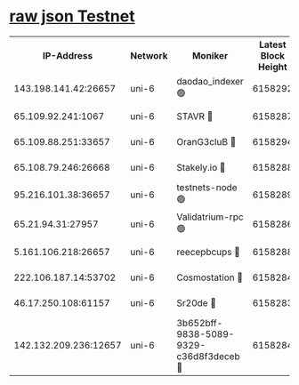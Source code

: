[raw json Testnet](https://rpc-check.junot.stavr.tech/junot/rpc-junot-result.json)
=


<table><tr><th>IP-Address</th><th>Network</th><th>Moniker</th><th>Latest Block Height</th><th>Earliest Block Height</th><th>Catching Up</th><th>Tx Index</th><th>Voting Power</th><th>Scan Time</th></tr><tr><td>143.198.141.42:26657</td><td>uni-6</td><td>daodao_indexer 🟢</td><td>6158292</td><td>1</td><td>False</td><td>off</td><td>0</td><td>2023-12-17T17:08:34.441859769UTC</td></tr><tr><td>65.109.92.241:1067</td><td>uni-6</td><td>STAVR 🔴</td><td>6158287</td><td>1138541</td><td>False</td><td>on</td><td>6047</td><td>2023-12-17T17:08:21.769350668UTC</td></tr><tr><td>65.109.88.251:33657</td><td>uni-6</td><td>OranG3cluB 🔴</td><td>6158294</td><td>1138541</td><td>False</td><td>on</td><td>11</td><td>2023-12-17T17:08:38.889994128UTC</td></tr><tr><td>65.108.79.246:26668</td><td>uni-6</td><td>Stakely.io 🔴</td><td>6158288</td><td>1570872</td><td>False</td><td>on</td><td>1261202</td><td>2023-12-17T17:08:22.908198069UTC</td></tr><tr><td>95.216.101.38:36657</td><td>uni-6</td><td>testnets-node 🟢</td><td>6158289</td><td>1615130</td><td>False</td><td>on</td><td>0</td><td>2023-12-17T17:08:25.385367897UTC</td></tr><tr><td>65.21.94.31:27957</td><td>uni-6</td><td>Validatrium-rpc 🟢</td><td>6158286</td><td>2943363</td><td>False</td><td>on</td><td>0</td><td>2023-12-17T17:08:17.303399027UTC</td></tr><tr><td>5.161.106.218:26657</td><td>uni-6</td><td>reecepbcups 🔴</td><td>6158288</td><td>4468422</td><td>False</td><td>on</td><td>105015</td><td>2023-12-17T17:08:22.464227251UTC</td></tr><tr><td>222.106.187.14:53702</td><td>uni-6</td><td>Cosmostation 🔴</td><td>6158284</td><td>5344501</td><td>False</td><td>on</td><td>110003</td><td>2023-12-17T17:08:14.930855103UTC</td></tr><tr><td>46.17.250.108:61157</td><td>uni-6</td><td>Sr20de 🔴</td><td>6158283</td><td>5727371</td><td>False</td><td>on</td><td>28</td><td>2023-12-17T17:08:09.492380253UTC</td></tr><tr><td>142.132.209.236:12657</td><td>uni-6</td><td>3b652bff-9838-5089-9329-c36d8f3deceb 🔴</td><td>6158284</td><td>6141280</td><td>False</td><td>on</td><td>157563</td><td>2023-12-17T17:08:13.597275222UTC</td></tr></table>